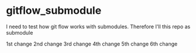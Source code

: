 # gitflow_submodule
I need to test how git flow works with submodules. Therefore I'll this repo as submodule

1st change
2nd change
3rd change
4th change
5th change
6th change
